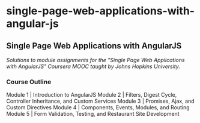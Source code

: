 # single-page-web-applications-with-angular-js

## Single Page Web Applications with AngularJS  

_Solutions to module assignments for the "Single Page Web Applications with AngularJS"_
_Coursera MOOC taught by Johns Hopkins University._

### Course Outline  

Module 1 | Introduction to AngularJS 
Module 2 | Filters, Digest Cycle, Controller Inheritance, and Custom Services 
Module 3 | Promises, Ajax, and Custom Directives 
Module 4 | Components, Events, Modules, and Routing 
Module 5 | Form Validation, Testing, and Restaurant Site Development
